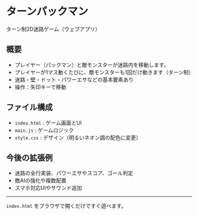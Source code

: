 # ターンパックマン

ターン制2D迷路ゲーム（ウェブアプリ）

## 概要
- プレイヤー（パックマン）と敵モンスターが迷路内を移動します。
- プレイヤーが1マス動くたびに、敵モンスターも1回だけ動きます（ターン制）
- 迷路・壁・ドット・パワーエサなどの基本要素あり
- 操作：矢印キーで移動

## ファイル構成
- `index.html` : ゲーム画面とUI
- `main.js` : ゲームロジック
- `style.css` : デザイン（明るいネオン調の配色に変更）

## 今後の拡張例
- 迷路の全行実装、パワーエサやスコア、ゴール判定
- 敵AIの強化や複数配置
- スマホ対応UIやサウンド追加

---

`index.html` をブラウザで開くだけですぐ遊べます。
